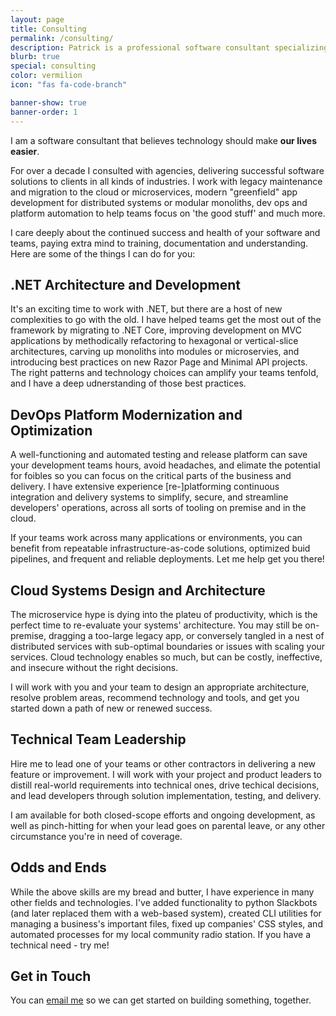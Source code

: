 ```yaml
---
layout: page
title: Consulting
permalink: /consulting/
description: Patrick is a professional software consultant specializing in modern .NET systems and optimized developer platform solutions
blurb: true
special: consulting
color: vermilion
icon: "fas fa-code-branch"

banner-show: true
banner-order: 1
---
```


I am a software consultant that believes technology should make **our lives easier**.

For over a decade I consulted with agencies, delivering successful software solutions to clients in all kinds of industries. I work with legacy maintenance and migration to the cloud or microservices, modern "greenfield" app development for distributed systems or modular monoliths, dev ops and platform automation to help teams focus on 'the good stuff' and much more.

I care deeply about the continued success and health of your software and teams, paying extra mind to training, documentation and understanding. Here are some of the things I can do for you:

## .NET Architecture and Development

It's an exciting time to work with .NET, but there are a host of new complexities to go with the old. I have helped teams get the most out of the framework by migrating to .NET Core, improving development on MVC applications by methodically refactoring to hexagonal or vertical-slice architectures, carving up monoliths into modules or microservies, and introducing best practices on new Razor Page and Minimal API projects. The right patterns and technology choices can amplify your teams tenfold, and I have a deep udnerstanding of those best practices.

## DevOps Platform Modernization and Optimization

A well-functioning and automated testing and release platform can save your development teams hours, avoid headaches, and elimate the potential for foibles so you can focus on the critical parts of the business and delivery. I have extensive experience \[re-\]platforming continuous integration and delivery systems to simplify, secure, and streamline developers' operations, across all sorts of tooling on premise and in the cloud.

If your teams work across many applications or environments, you can benefit from repeatable infrastructure-as-code solutions, optimized buid pipelines, and frequent and reliable deployments. Let me help get you there!

## Cloud Systems Design and Architecture

The microservice hype is dying into the plateu of productivity, which is the perfect time to re-evaluate your systems' architecture. You may still be on-premise, dragging a too-large legacy app, or conversely tangled in a nest of distributed services with sub-optimal boundaries or issues with scaling your services. Cloud technology enables so much, but can be costly, ineffective, and insecure without the right decisions.

I will work with you and your team to design an appropriate architecture, resolve problem areas, recommend technology and tools, and get you started down a path of new or renewed success.

## Technical Team Leadership

Hire me to lead one of your teams or other contractors in delivering a new feature or improvement. I will work with your project and product leaders to distill real-world requirements into technical ones, drive techical decisions, and lead developers through solution implementation, testing, and delivery.

I am available for both closed-scope efforts and ongoing development, as well as pinch-hitting for when your lead goes on parental leave, or any other circumstance you're in need of coverage.

## Odds and Ends

While the above skills are my bread and butter, I have experience in many other fields and technologies. I've added functionality to python Slackbots (and later replaced them with a web-based system), created CLI utilities for managing a business's important files, fixed up companies' CSS styles, and automated processes for my local community radio station. If you have a technical need - try me!

## Get in Touch

You can <a href="mailto:patrick@pmcvtm.com">email me</a> so we can get started on building something, together.



